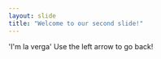 ```yaml
---
layout: slide
title: "Welcome to our second slide!"
---
```

'I'm la verga'
Use the left arrow to go back!
